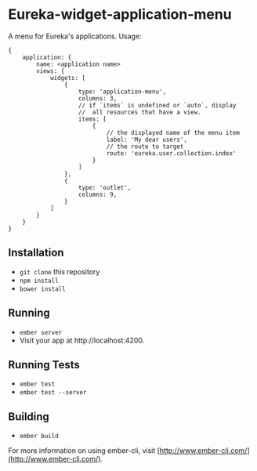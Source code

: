 # Eureka-widget-application-menu

A menu for Eureka's applications. Usage:

    {
        application: {
            name: <application name>
            views: {
                widgets: [
                    {
                        type: 'application-menu',
                        columns: 3,
                        // if `items` is undefined or `auto`, display
                        //  all resources that have a view.
                        items: [
                            {
                                // the displayed name of the menu item
                                label: 'My dear users',
                                // the route to target
                                route: 'eureka.user.collection.index'
                            }
                        ]
                    },
                    {
                        type: 'outlet',
                        columns: 9,
                    }
                ]
            }
        }
    }

## Installation

* `git clone` this repository
* `npm install`
* `bower install`

## Running

* `ember server`
* Visit your app at http://localhost:4200.

## Running Tests

* `ember test`
* `ember test --server`

## Building

* `ember build`

For more information on using ember-cli, visit [http://www.ember-cli.com/](http://www.ember-cli.com/).
